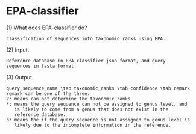 EPA-classifier
==============

(1) What does EPA-classifier do?

    Classification of sequences into taxonomic ranks using EPA.
    
(2) Input.

    Reference database in EPA-classifier json format, and query 
    sequences in fasta format.
    
(3) Output.

    query_sequence_name \tab taxonomic_ranks \tab confidence \tab remark
    remark can be one of the three:
    ?: means can not determine the taxonomic ranks
    *: means the query sequence can not be assigned to genus level, and 
       is likely to come from a genus that does not exist in the 
       reference database.
    o: means the if the query sequence is not assigned to genus level is
       likely due to the incomplete information in the reference.  
    

